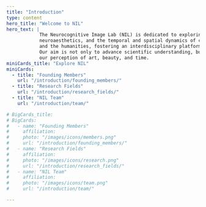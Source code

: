 ```yaml
---
title: "Introduction"
type: content
hero_title: "Welcome to NIL"
hero_text: |
            The Neurocognitive Image Lab (NIL) is dedicated to exploring the neural foundations of image perception, 
            neuroaesthetics, and the temporal and spatial dynamics of cognition. NIL was founded with the vision of bridging neuroscience 
            and the humanities, fostering an interdisciplinary platform where philosophy, psychology, and brain research converge.
            Our aim is not only to advance scientific understanding, but also to inspire cultural dialogue about how the brain shapes 
            our perception of art, beauty, and time.
miniCards_title: "Explore NIL"
miniCards:
  - title: "Founding Members"
    url: "/introduction/founding_members/"
  - title: "Research Fields"
    url: "/introduction/research_fields/"
  - title: "NIL Team"
    url: "/introduction/team/"

# BigCards_title:  
# BigCards:
#   - name: "Founding Members"
#     affiliation: 
#     photo: "/images/icons/members.png"
#     url: "/introduction/founding_members/"
#   - name: "Research Fields"
#     affiliation: 
#     photo: "/images/icons/research.png"
#     url: "/introduction/research_fields/"
#   - name: "NIL Team"
#     affiliation: 
#     photo: "/images/icons/team.png"
#     url: "/introduction/team/"

---
```




